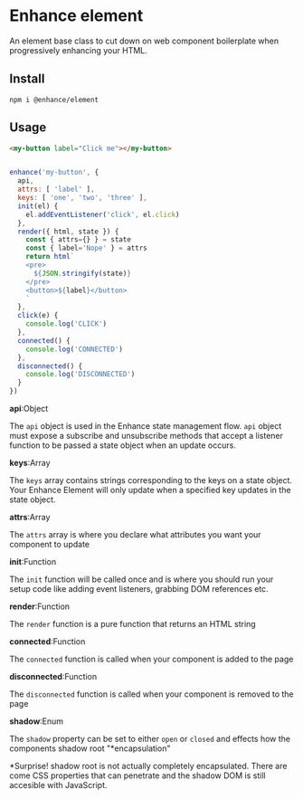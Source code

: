 # Enhance element
An element base class to cut down on web component boilerplate when progressively enhancing your HTML.

## Install
`npm i @enhance/element`

## Usage

```html
<my-button label="Click me"></my-button>
```

```javascript

enhance('my-button', {
  api,
  attrs: [ 'label' ],
  keys: [ 'one', 'two', 'three' ],
  init(el) {
    el.addEventListener('click', el.click)
  },
  render({ html, state }) {
    const { attrs={} } = state
    const { label='Nope' } = attrs
    return html`
    <pre>
      ${JSON.stringify(state)}
    </pre>
    <button>${label}</button>
    `
  },
  click(e) {
    console.log('CLICK')
  },
  connected() {
    console.log('CONNECTED')
  },
  disconnected() {
    console.log('DISCONNECTED')
  }
})

```
**api**:Object

The `api` object is used in the Enhance state management flow.
`api` object must expose a subscribe and unsubscribe methods that accept a listener function to be passed a state object when an update occurs.

**keys**:Array

The `keys` array contains strings corresponding to the keys on a state object.
Your Enhance Element will only update when a specified key updates in the state object.

**attrs**:Array

The `attrs` array is where you declare what attributes you want your component to update

**init**:Function

The `init` function will be called once and is where you should run your setup code like adding event listeners, grabbing DOM references etc.

**render**:Function

The `render` function is a pure function that returns an HTML string

**connected**:Function

The `connected` function is called when your component is added to the page

**disconnected**:Function

The `disconnected` function is called when your component is removed to the page

**shadow**:Enum

The `shadow` property can be set to either `open` or `closed` and effects how the components shadow root "*encapsulation"

*Surprise! shadow root is not actually completely encapsulated. There are come CSS properties that can penetrate and the shadow DOM is still accesible with JavaScript.


